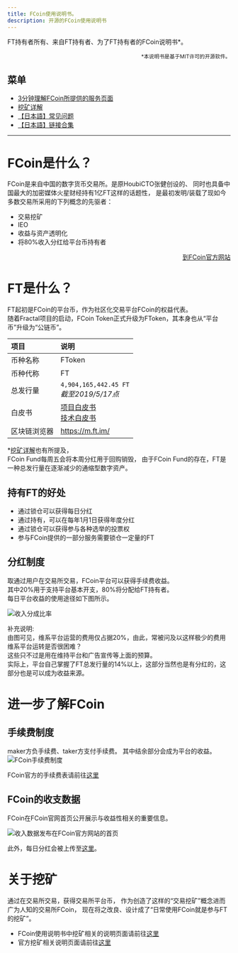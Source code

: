 ```yaml
---
title: FCoin使用说明书。
description: 开源的FCoin使用说明书
---
```


FT持有者所有、来自FT持有者、为了FT持有者的FCoin说明书*。  
<div style="text-align: right;">
    <small>*本说明书是基于MIT许可的开源软件。</small>
</div> 

## 菜单

- [3分钟理解FCoin所提供的服务页面](./3minutes-fcoin.html)
- [挖矿详解](./about-mining.html)
- [【日本語】常见问题](./faq.html)
- [【日本語】链接合集](./link.html)

---

# FCoin是什么？

FCoin是来自中国的数字货币交易所。是原HoubiCTO张健创设的、
同时也具备中国最大的加密媒体火星财经持有1亿FT这样的话题性，
是最初发明/装载了现如今多数交易所采用的下列概念的先驱者：  
- 交易挖矿
- IEO
- 收益与资产透明化
- 将80%收入分红给平台币持有者

<div style="text-align: right;">
    <a href="https://www.fcoin.com" target="_brank">到FCoin官方网站</a>  
</div>  

# FT是什么？

FT起初是FCoin的平台币，作为社区化交易平台FCoin的权益代表。  
随着Fractal项目的启动，FCoin Token正式升级为FToken，其本身也从“平台币”升级为“公链币”。

| 项目         | 说明          |
|:-------------|:------------------|
| 币种名称          | FToken |
| 币种代称 | FT   |
| 总发行量           | `4,904,165,442.45 FT` <br>*截至2019/5/17点*      |
| 白皮书           | <a href="https://fractalproject.com/assets/pdf/fractal-whitepaper.pdf" target="_brank">项目白皮书</a><br><a href="https://fractalproject.com/assets/pdf/fractal-technical-whitepaper.pdf" target="_brank">技术白皮书</a> |
| 区块链浏览器 | <a href="https://m.ft.im/" target="_brank">https://m.ft.im/</a> |

*[挖矿详解](./about-mining.html#マイニングで配られるftはどこから来るのか)也有所提及，  
FCoin Fund每周五会将本周分红用于回购销毁，
由于FCoin Fund的存在，FT是一种总发行量在逐渐减少的通缩型数字资产。

## 持有FT的好处

- 通过锁仓可以获得每日分红
- 通过持有，可以在每年1月1日获得年度分红
- 通过锁仓可以获得参与各种选举的投票权
- 参与FCoin提供的一部分服务需要锁仓一定量的FT

## 分红制度

取通过用户在交易所交易，FCoin平台可以获得手续费收益。  
其中20%用于支持平台基本开支，80%将分配给FT持有者。  
每日平台收益的使用途径如下图所示。  

![收入分成比率](./images/revenue-share-ratio.png)

补充说明:  
由图可见，维系平台运营的费用仅占据20%，由此，常被问及以这样极少的费用维系平台运转是否很困难？  
这些只不过是用在维持平台和广告宣传等上面的预算。  
实际上，平台自己掌握了FT总发行量的14%以上，这部分当然也是有分红的，这部分也是可以成为收益来源。

# 进一步了解FCoin

## 手续费制度

maker方负手续费、taker方支付手续费。
其中结余部分会成为平台的收益。
![FCoin手续费制度](./images/trading-fees.png)
  
FCoin官方的手续费表请前往[这里](https://fcoin.zendesk.com/hc/zh-cn/articles/360003715514)

## FCoin的收支数据
FCoin在FCoin官网首页公开展示与收益性相关的重要信息。 

![收入数据发布在FCoin官方网站的首页](images/fcoin-top-page-details.png)

此外，每日分红会被上传至<a href="https://fcoin.zendesk.com/hc/zh-cn/sections/360001156334-Income-distribution-details" target="_brank">这里</a>。  

# 关于挖矿

通过在交易所交易，获得交易所平台币，
作为创造了这样的“交易挖矿”概念进而广为人知的交易所FCoin，
现在将之改良、设计成了“日常使用FCoin就是参与FT的挖矿”。

- FCoin使用说明书中挖矿相关的说明页面请前往[这里](./about-mining.html)
- 官方挖矿相关说明页面请前往[这里](https://www.fcoin.com/mining) 